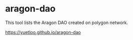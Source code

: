 # aragon-dao

This tool lists the Aragon DAO created on polygon network.

https://yuetloo.github.io/aragon-dao
